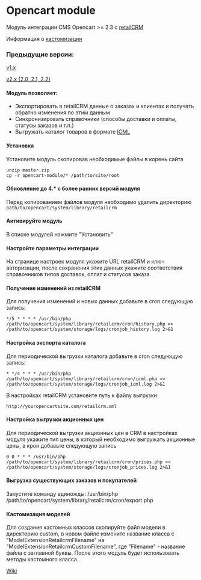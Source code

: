 Opencart module
===============

Модуль интеграции CMS Opencart >= 2.3 c [retailCRM](https://retailcrm.ru)

Информация о [кастомизации](https://github.com/retailcrm/opencart-module/wiki/%D0%9A%D0%B0%D1%81%D1%82%D0%BE%D0%BC%D0%B8%D0%B7%D0%B0%D1%86%D0%B8%D1%8F-%D0%B8%D0%BD%D1%82%D0%B5%D0%B3%D1%80%D0%B0%D1%86%D0%B8%D0%BE%D0%BD%D0%BD%D0%BE%D0%B3%D0%BE-%D0%BF%D0%BB%D0%B0%D0%B3%D0%B8%D0%BD%D0%B0)

### Предыдущие версии:

[v1.x](https://github.com/retailcrm/opencart-module/tree/v1.x)

[v2.x (2.0, 2.1, 2.2)](https://github.com/retailcrm/opencart-module/tree/v2.2)

#### Модуль позволяет:

* Экспортировать в retailCRM данные о заказах и клиентах и получать обратно изменения по этим данным
* Синхронизировать справочники (способы доставки и оплаты, статусы заказов и т.п.)
* Выгружать каталог товаров в формате [ICML](http://www.retailcrm.ru/docs/Developers/ICML)

#### Установка

Установите модуль скопировав необходимые файлы в корень сайта

```
unzip master.zip
cp -r opencart-module/* /path/to/site/root
```

#### Обновление до 4.* с более ранних версий модуля

Перед копированием файлов модуля необходимо удалить директорию `path/to/opencart/system/library/retailcrm`

#### Активируйте модуль

В списке модулей нажмите "Установить"

#### Настройте параметры интеграции

На странице настроек модуля укажите URL retailCRM и ключ авторизации, после сохранения этих данных укажите соответствия справочников типов доставок, оплат и статусов заказа.

#### Получение изменений из retailCRM

Для получения изменений и новых данных добавьте в cron следующую запись:

```
*/5 * * * * /usr/bin/php /path/to/opencart/system/library/retailcrm/cron/history.php >> /path/to/opencart/system/storage/logs/cronjob_history.log 2>&1
```

#### Настройка экспорта каталога

Для периодической выгрузки каталога добавьте в cron следующую запись:

```
* */4 * * * /usr/bin/php /path/to/opencart/system/library/retailcrm/cron/icml.php >> /path/to/opencart/system/storage/logs/cronjob_icml.log 2>&1
```

В настройках retailCRM установите путь к файлу выгрузки

```
http://youropencartsite.com/retailcrm.xml
```
#### Настройка выгрузки акционных цен

Для периодической выгрузки акционных цен в CRM в настройках модуля укажите тип цены, в который необходимо выгружать акционные цены, в крон добавьте следующую запись

```
0 0 * * * /usr/bin/php /path/to/opencart/system/library/retailcrm/cron/prices.php >> /path/to/opencart/system/storage/logs/cronjob_prices.log 2>&1
```

#### Выгрузка существующих заказов и покупателей

Запустите команду единожды:
/usr/bin/php /path/to/opencart/system/library/retailcrm/cron/export.php

#### Кастомизация моделей

Для создания кастомных классов скопируйте файл модели в директорию custom, в новом файле измените название класса с "ModelExtensionRetailcrmFilename" на "ModelExtensionRetailcrmCustomFilename", где "Filename" - название файла с заглавной буквы. После этого модуль будет использовать методы кастомного класса.

[Wiki](https://github.com/retailcrm/opencart-module/wiki/%D0%9A%D0%B0%D1%81%D1%82%D0%BE%D0%BC%D0%B8%D0%B7%D0%B0%D1%86%D0%B8%D1%8F-%D0%B8%D0%BD%D1%82%D0%B5%D0%B3%D1%80%D0%B0%D1%86%D0%B8%D0%BE%D0%BD%D0%BD%D0%BE%D0%B3%D0%BE-%D0%BF%D0%BB%D0%B0%D0%B3%D0%B8%D0%BD%D0%B0)